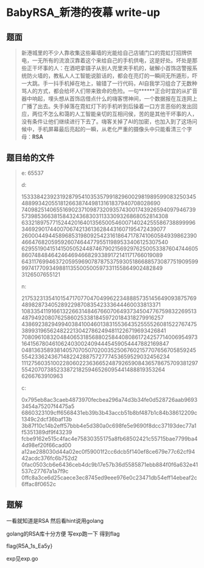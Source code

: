 # BabyRSA_新港的夜幕 write-up

## 题面

> 新港城里的不少人靠收集这些幕墙的光能给自己店铺门口的霓虹灯招牌供电，一无所有的流浪汉靠着这个来给自己的手机供电，这是好处。坏处是那些正干坏事的人：在酒吧拿镊子从别人兜里夹手机的，破解小首饰店警报系统防火墙的，教私人人工智能说脏话的，都会在亮灯的一瞬间无所遁形，吓一大跳。手一抖手机掉在地上，输错了一行代码，AI自我学习组合了无数种骂人的方式，都会给坏人们带来致命的危险。一句******正合时宜的从扩音器中响起，埋头想从首饰店借点什么的嗨客愣神间，一个数据报在互连网上广播了出去。失手掉落在霓虹灯下的手机听到后操着一口方言恶俗的发出回应，两位不怎么和蔼的人工智能亲切的互相问侯，苦的是其他干坏事的人，没有条件让他们继续进行下去了。嗨客关掉了AI的加密，也加入到了这场问候中，手机屏幕最后亮起的一瞬，从老化严重的摄像头中只能看清三个字母：**RSA**

## 题目给的文件

> e: 65537
>
> 
>
> d: 
>
> 153338423923192879541035357991829600298198959908325034548899342055181266387449813161837940708028690
> 74098251406551690237109873209357430017439265940979467395739853663815843243683031133309326868052814308
> 63321897577152442016401356500546007140242555867388999963469290174400706742136136284431607195472439077
> 26000449445896853198092542316186471787410605849398623904664768205959260746447795511989533406125307540
> 62955190415141505052448746790215692976250053387604744605860748484642464694668293389172141171766019089
> 64311769946372059596907878753759305186688573087751909599997417709349881135500500597331155864902482849
> 3126507655121
>
> 
>
> n: 
>
> 217532313541015471707704704996223488857351456490938757694898287340528922987083542333644460033813371
> 10833541191661322663148467660706493734504776759832269513487949208076258602533818459720184318279916257
> 43869238294994038410046013831553643525555260815227674753899319656248222130427862494811226719693426841
> 70809610832048406531856880258440808617242577140069549731641567804610624030024094445459054447882169847
> 04813635893814057070507020035250676021577076567058592455542336243671482242887572777453659529032456234
> 11127560351002280602236366524879265908436578675709381297554207073852338721825946526095441488819353264
> 6266763910963
>
> 
>
> c:
>
> 0x795eb8ac3caeb4873970fecbea296a74d3b34fe0d528726aab96933454a75207f4475a5
> 6860323109cff6568431eb39b3b43accb51b8bf487b1c84b38612209c1349c2dcf36baf13b
> 3b87f10c14b2eff57bbb4e5d380a0c698fe5e9690f8dcc37193dec77a1f5351389df9f43239
> fcbe9162e515c4fac4e75830355175a8fb68502421c55715bae7799ba44d98ef20f66cad00
> a12ae288030d44a02ec0f59001f2cc6dcb5f140ef8ce679e77c62cf9442acdc376fc6b752d2
> 0fac0503cb6e6436ceb4dc9b17e57b36d5585871ebb884f0f6a632e41537c27767a1a7f9c
> 0ffc8a3ce6d25caece3ec8745ed9eee976e0c23471db54eff14ebeaf2c6ffac8f0652c




## 题解

一看就知道是RSA 然后看hint说用golang

golang的RSA库十分方便 写exp跑一下 得到flag

flag{R5A_1s_Ea5y}

exp见exp.go